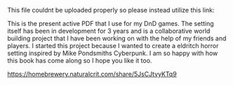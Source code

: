 This file couldnt be uploaded properly so please instead utilize this link:

This is the present active PDF that I use for my DnD games. The setting itself has been in development
for 3 years and is a collaborative world building project that I have been working on with the help
of my friends and players. I started this project because I wanted to create a eldritch horror setting inspired by Mike Pondsmiths Cyberpunk. I am so happy with how this book has come along so I hope you like it too.

https://homebrewery.naturalcrit.com/share/5JsCJtvyKTq9
